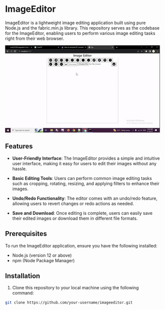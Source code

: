 # ImageEditor

ImageEditor is a lightweight image editing application built using pure Node.js and the fabric.min.js library. This repository serves as the codebase for the ImageEditor, enabling users to perform various image editing tasks right from their web browser.

![ImageEditor Demo](./ezgif.com-gif-maker.gif)

## Features

- **User-Friendly Interface**: The ImageEditor provides a simple and intuitive user interface, making it easy for users to edit their images without any hassle.

- **Basic Editing Tools**: Users can perform common image editing tasks such as cropping, rotating, resizing, and applying filters to enhance their images.

- **Undo/Redo Functionality**: The editor comes with an undo/redo feature, allowing users to revert changes or redo actions as needed.

- **Save and Download**: Once editing is complete, users can easily save their edited images or download them in different file formats.

## Prerequisites

To run the ImageEditor application, ensure you have the following installed:

- Node.js (version 12 or above)
- npm (Node Package Manager)

## Installation

1. Clone this repository to your local machine using the following command:

```bash
git clone https://github.com/your-username/imageeditor.git
